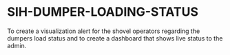 # SIH-DUMPER-LOADING-STATUS
To create a visualization alert for the shovel operators regarding the dumpers load status and to create a dashboard that shows live status to the admin.
